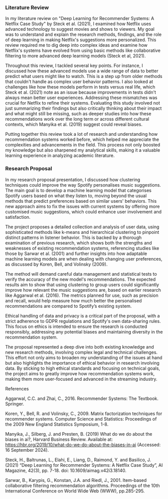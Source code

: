 ### Literature Review

In my literature review on "Deep Learning for Recommender Systems: A Netflix Case Study" by Steck et al. (2021), I examined how Netflix uses advanced technology to suggest movies and shows to viewers. My goal was to understand and explain the research methods, findings, and the role of deep learning in making Netflix's suggestions more personalized. This review required me to dig deep into complex ideas and examine how Netflix's systems have evolved from using basic methods like collaborative filtering to more advanced deep learning models (Steck et al, 2021).

Throughout this review, I tackled several key points. For instance, I discussed how these advanced models use a wide range of data to better predict what users might like to watch. This is a step up from older methods that couldn't handle as complex user behavior patterns. I also looked at challenges like how these models perform in tests versus real life, which Steck et al. (2021) note as an issue because improvements in tests didn't always mean better user experiences. Addressing these mismatches was crucial for Netflix to refine their systems. Evaluating this study involved not just summarizing their findings but also critically thinking about their impact and what might still be missing, such as deeper studies into how these recommendations work over the long term or across different cultural contexts, which Manyika et al. (2019) suggest could reveal biases.

Putting together this review took a lot of research and understanding how recommendation systems worked before, which helped me appreciate the complexities and advancements in the field. This process not only boosted my knowledge but also sharpened my analytical skills, making it a valuable learning experience in analyzing academic literature.

### Research Proposal

In my research proposal presentation, I discussed how clustering techniques could improve the way Spotify personalises music suggestions. The main goal is to develop a machine learning model that categorises Spotify users based on what they listen to, moving beyond the usual methods that predict preferences based on similar users' behaviors. This new approach aims to fix the issues with current systems by offering more customised music suggestions, which could enhance user involvement and satisfaction.

The project proposes a detailed collection and analysis of user data, using sophisticated methods like k-means and hierarchical clustering to pinpoint distinct patterns in listener behavior. This is backed by a thorough examination of previous research, which shows both the strengths and weaknesses of existing recommendation systems, referencing studies like those by Sarwar et al. (2001) and further insights into how adaptable machine learning models are when dealing with changing user preferences, as discussed by Koren, Bell, and Volinsky (2009).

The method will demand careful data management and statistical tests to verify the accuracy of the new model's recommendations. The expected results aim to show that using clustering to group users could significantly improve how relevant the music suggestions are, based on earlier research like Aggarwal et al. (2016). The metrics planned for use, such as precision and recall, would help measure how much better the personalised recommendations are compared to Spotify’s existing system.

Ethical handling of data and privacy is a critical part of the proposal, with a strict adherence to GDPR regulations and Spotify's own data-sharing rules. This focus on ethics is intended to ensure the research is conducted responsibly, addressing any potential biases and maintaining diversity in the recommendation system.

The proposal represented a deep dive into both existing knowledge and new research methods, involving complex legal and technical challenges. This effort not only aims to broaden my understanding of the issues at hand but also highlights the importance of ethical behavior in research involving data. By sticking to high ethical standards and focusing on technical goals, the project aims to greatly improve how recommendation systems work, making them more user-focused and advanced in the streaming industry.

References

Aggarwal, C.C. and Zhai, C., 2016. Recommender Systems: The Textbook. Springer.

Koren, Y., Bell, R. and Volinsky, C., 2009. Matrix factorization techniques for recommender systems. Computer Science and Statistics: Proceedings of the 2009 New England Statistics Symposium, 1-8.

Manyika, J., Silberg, J. and Presten, B. (2019) What do we do about the biases in ai?, Harvard Business Review. Available at: https://hbr.org/2019/10/what-do-we-do-about-the-biases-in-ai (Accessed: 16 September 2024).

Steck, H., Baltrunas, L., Elahi, E., Liang, D., Raimond, Y. and Basilico, J. (2021) “Deep Learning for Recommender Systems: A Netflix Case Study”, AI Magazine, 42(3), pp. 7-18. doi: 10.1609/aimag.v42i3.18140.

Sarwar, B., Karypis, G., Konstan, J.A. and Riedl, J., 2001. Item-based collaborative filtering recommendation algorithms. Proceedings of the 10th International Conference on World Wide Web (WWW), pp.285-295.





